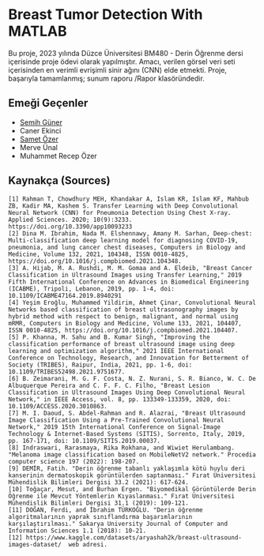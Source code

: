 # Breast Tumor Detection With MATLAB
Bu proje, 2023 yılında Düzce Üniversitesi BM480 - Derin Öğrenme dersi içerisinde proje ödevi olarak yapılmıştır. Amacı, verilen görsel veri seti içerisinden en verimli evrişimli sinir ağını (CNN) elde etmekti. Proje, başarıyla tamamlanmış; sunum raporu /Rapor klasöründedir.

## Emeği Geçenler
- [Semih Güner](https://github.com/SemihGuner "Semih Güner")
- Caner Ekinci
- [Samet Özer](https://github.com/sametozerx "Samet Özer")
- Merve Ünal
- Muhammet Recep Özer

## Kaynakça (Sources)
	[1] Rahman T, Chowdhury MEH, Khandakar A, Islam KR, Islam KF, Mahbub ZB, Kadir MA, Kashem S. Transfer Learning with Deep Convolutional Neural Network (CNN) for Pneumonia Detection Using Chest X-ray. Applied Sciences. 2020; 10(9):3233. https://doi.org/10.3390/app10093233
	[2] Dina M. Ibrahim, Nada M. Elshennawy, Amany M. Sarhan, Deep-chest: Multi-classification deep learning model for diagnosing COVID-19, pneumonia, and lung cancer chest diseases, Computers in Biology and Medicine, Volume 132, 2021, 104348, ISSN 0010-4825, https://doi.org/10.1016/j.compbiomed.2021.104348.	
	[3] A. Hijab, M. A. Rushdi, M. M. Gomaa and A. Eldeib, "Breast Cancer Classification in Ultrasound Images using Transfer Learning," 2019 Fifth International Conference on Advances in Biomedical Engineering (ICABME), Tripoli, Lebanon, 2019, pp. 1-4, doi: 10.1109/ICABME47164.2019.8940291
	[4] Yeşim Eroğlu, Muhammed Yildirim, Ahmet Çinar, Convolutional Neural Networks based classification of breast ultrasonography images by hybrid method with respect to benign, malignant, and normal using mRMR, Computers in Biology and Medicine, Volume 133, 2021, 104407, ISSN 0010-4825, https://doi.org/10.1016/j.compbiomed.2021.104407.
	[5] P. Khanna, M. Sahu and B. Kumar Singh, "Improving the classification performance of breast ultrasound image using deep learning and optimization algorithm," 2021 IEEE International Conference on Technology, Research, and Innovation for Betterment of Society (TRIBES), Raipur, India, 2021, pp. 1-6, doi: 10.1109/TRIBES52498.2021.9751677.
	[6] B. Zeimarani, M. G. F. Costa, N. Z. Nurani, S. R. Bianco, W. C. De Albuquerque Pereira and C. F. F. C. Filho, "Breast Lesion Classification in Ultrasound Images Using Deep Convolutional Neural Network," in IEEE Access, vol. 8, pp. 133349-133359, 2020, doi: 10.1109/ACCESS.2020.3010863.
	[7] M. I. Daoud, S. Abdel-Rahman and R. Alazrai, "Breast Ultrasound Image Classification Using a Pre-Trained Convolutional Neural Network," 2019 15th International Conference on Signal-Image Technology & Internet-Based Systems (SITIS), Sorrento, Italy, 2019, pp. 167-171, doi: 10.1109/SITIS.2019.00037.
	[8] Indraswari, Rarasmaya, Rika Rokhana, and Wiwiet Herulambang. "Melanoma image classification based on MobileNetV2 network." Procedia computer science 197 (2022): 198-207.
	[9] DEMİR, Fatih. "Derin öğrenme tabanlı yaklaşımla kötü huylu deri kanserinin dermatoskopik görüntülerden saptanması." Fırat Üniversitesi Mühendislik Bilimleri Dergisi 33.2 (2021): 617-624. 
	[10] Toğaçar, Mesut, and Burhan Ergen. "Biyomedikal Görüntülerde Derin Öğrenme ile Mevcut Yöntemlerin Kıyaslanması." Fırat Üniversitesi Mühendislik Bilimleri Dergisi 31.1 (2019): 109-121.
	[11] DOĞAN, Ferdi, and İbrahim TÜRKOĞLU. "Derin öğrenme algoritmalarının yaprak sınıflandırma başarımlarının karşılaştırılması." Sakarya University Journal of Computer and Information Sciences 1.1 (2018): 10-21.
	[12] https://www.kaggle.com/datasets/aryashah2k/breast-ultrasound-images-dataset/  web adresi.
